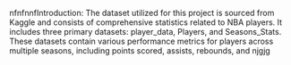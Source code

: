 nfnfnnfIntroduction: The dataset utilized for this project is sourced from Kaggle and consists of comprehensive statistics related to NBA players. It includes three primary datasets: player_data, Players, and Seasons_Stats. These datasets contain various performance metrics for players across multiple seasons, including points scored, assists, rebounds, and njgjg
